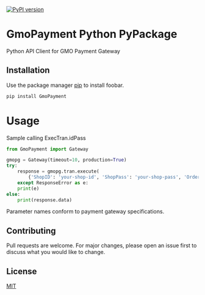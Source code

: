 [![PyPI version](https://img.shields.io/pypi/v/GmoPayment.svg)](https://pypi.python.org/pypi/GmoPayment)

# GmoPayment Python PyPackage

Python API Client for GMO Payment Gateway

## Installation

Use the package manager [pip](https://pip.pypa.io/en/stable/) to install foobar.

```bash
pip install GmoPayment
```
# Usage

Sample calling ExecTran.idPass

```python
from GmoPayment import Gateway

gmopg = Gateway(timeout=10, production=True)
try:
    response = gmopg.tran.execute(
        {'ShopID': 'your-shop-id', 'ShopPass': 'your-shop-pass', 'OrderID': 'your-order-id': '1234', 'JobCD': '1234'})
    except ResponseError as e:
    print(e)
else:
    print(response.data)
```

Parameter names conform to payment gateway specifications.


## Contributing

Pull requests are welcome. For major changes, please open an issue first to discuss what you would like to change.

## License

[MIT](https://choosealicense.com/licenses/mit/)
